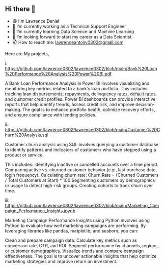 ## Hi there 👋

- 😄 I'm Lawrence Daniel
- 🔭 I’m currently working as a Technical Support Engineer
- 🌱 I’m currently learning Data Science and Machine Learning
- 👯 I’m looking forward to start my career as a Data Scientist.
- 📫 How to reach me: lawrenceantony0302@gmail.com

Here are My projects,

i: https://github.com/lawrence0302/lawrence0302/blob/main/Bank%20Loan%20Performance%20Analysis%20Power%20BI.pdf

A Bank Loan Performance Analysis in Power BI involves visualizing and monitoring key metrics related to a bank's loan portfolio. This includes tracking loan disbursements, repayments, delinquency rates, default rates, and customer credit profiles. Power BI dashboards can provide interactive reports that help identify trends, assess credit risk, and improve decision-making. The goal is to enhance portfolio health, optimize recovery efforts, and ensure compliance with lending policies.

ii: https://github.com/lawrence0302/lawrence0302/blob/main/Customer%20Churn%20Analysis.sql

Customer churn analysis using SQL involves querying a customer database to identify patterns and indicators of customers who have stopped using a product or service. 

This includes:
Identifying inactive or cancelled accounts over a time period.
Comparing active vs. churned customer behavior (e.g., last purchase date, login frequency).
Calculating churn rate:  Churn Rate = (Churned Customers / Total Customers at Start) * 100
Segmenting customers by demographics or usage to detect high-risk groups.
Creating cohorts to track churn over time.

iii: https://github.com/lawrence0302/lawrence0302/blob/main/Marketing_Campaign_Performance_Insights.ipynb

Marketing Campaign Performance Insights using Python involves using Python to evaluate how well marketing campaigns are performing. By leveraging libraries like pandas, matplotlib, and seaborn, you can:

Clean and prepare campaign data.
Calculate key metrics such as conversion rate, CTR, and ROI.
Segment performance by channels, regions, or customer demographics.
Visualize trends and compare campaign effectiveness.
The goal is to uncover actionable insights that help optimize marketing strategies and improve return on investment.
